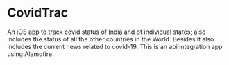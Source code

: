 # CovidTrac

An iOS app to track covid status of India and of individual states; also includes the status of all the other countries in the World. Besides it also includes the current news related to covid-19. This is an api integration app using Alamofire. 
